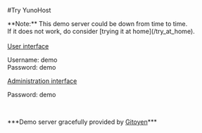 #Try YunoHost

<div class="alert alert-warning" markdown="1">
**Note:** This demo server could be down from time to time.
<br>
If it does not work, do consider [trying it at home](/try_at_home).

</div>

<br>

  <div class="row text-center">
    <div class="col-md-6">
      <a href="https://demo.yunohost.org/" target="_blank" class="btn btn-success btn-lg"><span class="glyphicon glyphicon-user"></span> User interface</a>
      <p class="text-muted">Username: demo<br>Password: demo</p>
    </div>
    <div class="col-md-5">
      <a href="https://demo.yunohost.org/yunohost/admin" target="_blank" class="btn btn-primary btn-lg"><span class="glyphicon glyphicon-lock"></span> Administration interface</a>
      <p class="text-muted">Password: demo</p>
    </div>
  </div>

<br>

<p class="text-center" markdown="1">
***Demo server gracefully provided by    
<a href="https://www.gitoyen.net" target="_blank">Gitoyen</a>***
</p>
